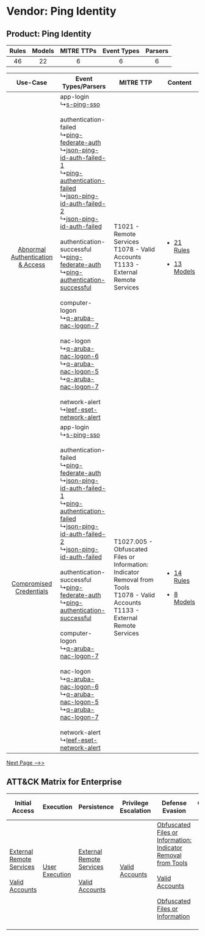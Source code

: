 Vendor: Ping Identity
=====================
Product: Ping Identity
----------------------
| Rules | Models | MITRE TTPs | Event Types | Parsers |
|:-----:|:------:|:----------:|:-----------:|:-------:|
|  46   |   22   |     6      |      6      |    6    |

|    Use-Case    | Event Types/Parsers    | MITRE TTP    | Content    |
|:----:| ---- | ---- | ---- |
| [Abnormal Authentication & Access](../../../UseCases/uc_abnormal_authentication_&_access.md) |  app-login<br> ↳[s-ping-sso](Ps/pC_spingsso.md)<br><br> authentication-failed<br> ↳[ping-federate-auth](Ps/pC_pingfederateauth.md)<br> ↳[json-ping-id-auth-failed-1](Ps/pC_jsonpingidauthfailed1.md)<br> ↳[ping-authentication-failed](Ps/pC_pingauthenticationfailed.md)<br> ↳[json-ping-id-auth-failed-2](Ps/pC_jsonpingidauthfailed2.md)<br> ↳[json-ping-id-auth-failed](Ps/pC_jsonpingidauthfailed.md)<br><br> authentication-successful<br> ↳[ping-federate-auth](Ps/pC_pingfederateauth.md)<br> ↳[ping-authentication-successful](Ps/pC_pingauthenticationsuccessful.md)<br><br> computer-logon<br> ↳[q-aruba-nac-logon-7](Ps/pC_qarubanaclogon7.md)<br><br> nac-logon<br> ↳[q-aruba-nac-logon-6](Ps/pC_qarubanaclogon6.md)<br> ↳[q-aruba-nac-logon-5](Ps/pC_qarubanaclogon5.md)<br> ↳[q-aruba-nac-logon-7](Ps/pC_qarubanaclogon7.md)<br><br> network-alert<br> ↳[leef-eset-network-alert](Ps/pC_leefesetnetworkalert.md)<br> | T1021 - Remote Services<br>T1078 - Valid Accounts<br>T1133 - External Remote Services<br>    | [<ul><li>21 Rules</li></ul><ul><li>13 Models</li></ul>](RM/r_m_ping_identity_ping_identity_Abnormal_Authentication_&_Access.md) |
|          [Compromised Credentials](../../../UseCases/uc_compromised_credentials.md)          |  app-login<br> ↳[s-ping-sso](Ps/pC_spingsso.md)<br><br> authentication-failed<br> ↳[ping-federate-auth](Ps/pC_pingfederateauth.md)<br> ↳[json-ping-id-auth-failed-1](Ps/pC_jsonpingidauthfailed1.md)<br> ↳[ping-authentication-failed](Ps/pC_pingauthenticationfailed.md)<br> ↳[json-ping-id-auth-failed-2](Ps/pC_jsonpingidauthfailed2.md)<br> ↳[json-ping-id-auth-failed](Ps/pC_jsonpingidauthfailed.md)<br><br> authentication-successful<br> ↳[ping-federate-auth](Ps/pC_pingfederateauth.md)<br> ↳[ping-authentication-successful](Ps/pC_pingauthenticationsuccessful.md)<br><br> computer-logon<br> ↳[q-aruba-nac-logon-7](Ps/pC_qarubanaclogon7.md)<br><br> nac-logon<br> ↳[q-aruba-nac-logon-6](Ps/pC_qarubanaclogon6.md)<br> ↳[q-aruba-nac-logon-5](Ps/pC_qarubanaclogon5.md)<br> ↳[q-aruba-nac-logon-7](Ps/pC_qarubanaclogon7.md)<br><br> network-alert<br> ↳[leef-eset-network-alert](Ps/pC_leefesetnetworkalert.md)<br> | T1027.005 - Obfuscated Files or Information: Indicator Removal from Tools<br>T1078 - Valid Accounts<br>T1133 - External Remote Services<br> | [<ul><li>14 Rules</li></ul><ul><li>8 Models</li></ul>](RM/r_m_ping_identity_ping_identity_Compromised_Credentials.md)    |
[Next Page -->>](2_ds_ping_identity_ping_identity.md)

ATT&CK Matrix for Enterprise
----------------------------
| Initial Access                                                                                                                                   | Execution                                                           | Persistence                                                                                                                                      | Privilege Escalation                                                | Defense Evasion                                                                                                                                                                                                                                                               | Credential Access | Discovery | Lateral Movement                                                     | Collection | Command and Control                                                                                                                       | Exfiltration | Impact |
| ------------------------------------------------------------------------------------------------------------------------------------------------ | ------------------------------------------------------------------- | ------------------------------------------------------------------------------------------------------------------------------------------------ | ------------------------------------------------------------------- | ----------------------------------------------------------------------------------------------------------------------------------------------------------------------------------------------------------------------------------------------------------------------------- | ----------------- | --------- | -------------------------------------------------------------------- | ---------- | ----------------------------------------------------------------------------------------------------------------------------------------- | ------------ | ------ |
| [External Remote Services](https://attack.mitre.org/techniques/T1133)<br><br>[Valid Accounts](https://attack.mitre.org/techniques/T1078)<br><br> | [User Execution](https://attack.mitre.org/techniques/T1204)<br><br> | [External Remote Services](https://attack.mitre.org/techniques/T1133)<br><br>[Valid Accounts](https://attack.mitre.org/techniques/T1078)<br><br> | [Valid Accounts](https://attack.mitre.org/techniques/T1078)<br><br> | [Obfuscated Files or Information: Indicator Removal from Tools](https://attack.mitre.org/techniques/T1027/005)<br><br>[Valid Accounts](https://attack.mitre.org/techniques/T1078)<br><br>[Obfuscated Files or Information](https://attack.mitre.org/techniques/T1027)<br><br> |                   |           | [Remote Services](https://attack.mitre.org/techniques/T1021)<br><br> |            | [Proxy: Multi-hop Proxy](https://attack.mitre.org/techniques/T1090/003)<br><br>[Proxy](https://attack.mitre.org/techniques/T1090)<br><br> |              |        |